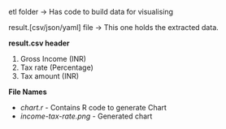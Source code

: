 
etl folder -> Has code to build data for visualising

result.[csv/json/yaml] file -> This one holds the extracted data.

**result.csv header**  
1. Gross Income (INR)  
2. Tax rate (Percentage)  
3. Tax amount (INR)  

**File Names**  
 * _chart.r_ - Contains R code to generate Chart  
 * _income-tax-rate.png_ - Generated chart
 
